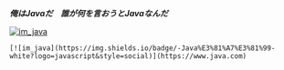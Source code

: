 ***俺はJavaだ　誰が何を言おうとJavaなんだ***

[![im_java](https://img.shields.io/badge/-Java%E3%81%A7%E3%81%99-white?logo=javascript&style=social)](https://www.java.com)

`[![im_java](https://img.shields.io/badge/-Java%E3%81%A7%E3%81%99-white?logo=javascript&style=social)](https://www.java.com)`
